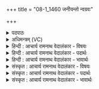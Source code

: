 +++
title = "08-1_1460 जनीयन्तो न्वग्रवः"

+++
<details><summary>पदपाठः</summary>

ज꣣नीय꣡न्तः꣢। नु। अ꣡ग्र꣢꣯वः। पु꣣त्रीय꣡न्तः꣢। पु꣣त्। त्रीय꣡न्तः꣢। सु꣣दा꣢न꣢वः। सु꣣। दा꣡न꣢꣯वः। स꣡र꣢꣯स्वन्तम्। ह꣣वामहे। १४६०।
</details>

<details><summary>अधिमन्त्रम् (VC)</summary>

- सरस्वान्
- वसिष्ठो मैत्रावरुणिः
- गायत्री
- षड्जः
</details>

<details><summary>हिन्दी : आचार्य रामनाथ वेदालंकार - विषयः</summary>

प्रथम मन्त्र में गृहस्थ के कर्तव्य के रूप में परमात्मा की पूजा का वर्णन है।
</details>

<details><summary>हिन्दी : आचार्य रामनाथ वेदालंकार - पदार्थः</summary>

पदार्थान्वयभाषाः -  (अग्रवः)पुरुषार्थी, (जनीयन्तः)पत्नी को चाहनेवाले, (पुत्रीयन्तः)पुत्र-पुत्री को चाहनेवाले, (सुदानवः)उत्कृष्ट दान करनेवाले हम गृहस्थ लोग(सरस्वन्तम्)आनन्दरसमय परमात्मा को(नु)शीघ्र ही(हवामहे)पुकारते हैं ॥१॥
</details>

<details><summary>हिन्दी : आचार्य रामनाथ वेदालंकार - भावार्थः</summary>

भावार्थभाषाः -  ब्रह्मचारी लोग स्नातक होकर विदुषी,सच्चरित्र,गुणवती कन्या से विवाह करके,प्रशस्त सन्तान उत्पन्न करके,पञ्चमहायज्ञ आदि गृहस्थ के कर्तव्यों का पालन करते हुए परमात्मा की उपासना करें ॥१॥
</details>

<details><summary>संस्कृत : आचार्य रामनाथ वेदालंकार - विषयः</summary>

तत्रादौ गृहस्थकर्तव्यत्वेन परमात्मपूजामाह।
</details>

<details><summary>संस्कृत : आचार्य रामनाथ वेदालंकार - पदार्थः</summary>

पदार्थान्वयभाषाः -  (अग्रवः)गन्तारः,पुरुषार्थिनः, (जनीयन्तः)जनिर्जाया तामिच्छन्तः, (पुत्रीयन्तः)पुत्रपुत्रीः इच्छन्तः(सुदानवः)सुदानकर्माणः गृहस्थाः वयम्(सरस्वन्तम्)आनन्दरसमयं परमात्मानम्(नु)सद्यः(हवामहे)आह्वयामः।[अग्रवः,अगि गतौ,अङ्गन्ति गच्छन्तीति अग्रवः। बाहुलकादौणादिकः उः प्रत्ययो धातोर्नलोपश्च। सुदानवः ददातीति दानुः ‘दाभाभ्यां नुः।’उ० ३।३२ इति ददातेर्नुः प्रत्ययः]॥१॥
</details>

<details><summary>संस्कृत : आचार्य रामनाथ वेदालंकार - भावार्थः</summary>

भावार्थभाषाः -  ब्रह्मचारिणः स्नातका भूत्वा विदुषीं सच्चरित्रां गुणवतीं कन्यां विवाह्य प्रशस्तं सन्तानमुत्पाद्य पञ्चमहायज्ञादिगृहस्थकर्तव्यान्या-चरन्तः परमात्मानमुपासीरन् ॥१॥
</details>